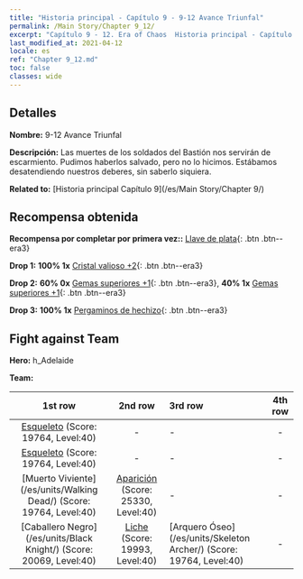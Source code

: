 ```yaml
---
title: "Historia principal - Capítulo 9 - 9-12 Avance Triunfal"
permalink: /Main Story/Chapter 9_12/
excerpt: "Capítulo 9 - 12. Era of Chaos  Historia principal - Capítulo 9_12. 9-12 Avance Triunfal"
last_modified_at: 2021-04-12
locale: es
ref: "Chapter 9_12.md"
toc: false
classes: wide
---
```


## Detalles

 **Nombre:** 9-12 Avance Triunfal

 **Descripción:** Las muertes de los soldados del Bastión nos servirán de escarmiento. Pudimos haberlos salvado, pero no lo hicimos. Estábamos desatendiendo nuestros deberes, sin saberlo siquiera.

 **Related to:** [Historia principal Capítulo 9](/es/Main Story/Chapter 9/)

## Recompensa obtenida

 **Recompensa por completar por primera vez::** [Llave de plata](/es/Items/con_693/){: .btn .btn--era3}

 **Drop 1:** **100% 1x** [Cristal valioso +2](/es/Items/mat_31/){: .btn .btn--era3}

 **Drop 2:** **60% 0x** [Gemas superiores +1](/es/Items/mat_23/){: .btn .btn--era3}, **40% 1x** [Gemas superiores +1](/es/Items/mat_23/){: .btn .btn--era3}

 **Drop 3:** **100% 1x** [Pergaminos de hechizo](/es/Items/con_694/){: .btn .btn--era3}


## Fight against Team
 **Hero:** h_Adelaide

 **Team:**


  | 1st row | 2nd row | 3rd row | 4th row |
  |:----:|:----:|:----|:----:|
  | [Esqueleto](/es/units/Skeleton/) (Score: 19764, Level:40)  | - | - | - |
  | [Esqueleto](/es/units/Skeleton/) (Score: 19764, Level:40)  | - | - | - |
  | [Muerto Viviente](/es/units/Walking Dead/) (Score: 19764, Level:40)  | [Aparición](/es/units/Wight/) (Score: 25330, Level:40)  | - | - |
  | [Caballero Negro](/es/units/Black Knight/) (Score: 20069, Level:40)  | [Liche](/es/units/Lich/) (Score: 19993, Level:40)  | [Arquero Óseo](/es/units/Skeleton Archer/) (Score: 19764, Level:40)  | - |


